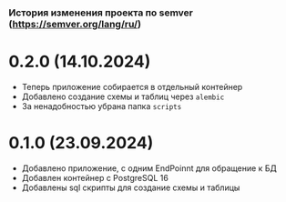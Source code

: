 ### История изменения проекта по semver (https://semver.org/lang/ru/)

# 0.2.0 (14.10.2024)
- Теперь приложение собирается в отдельный контейнер
- Добавлено создание схемы и таблиц через `alembic`
- За ненадобностью убрана папка `scripts`
# 0.1.0 (23.09.2024)
- Добавлено приложение, с одним EndPoinnt для обращение к БД
- Добавлен контейнер с PostgreSQL 16
- Добавлены sql скрипты для создание схемы и таблицы